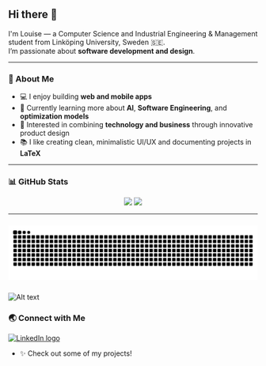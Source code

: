 ## Hi there 👋

I'm Louise — a Computer Science and Industrial Engineering & Management student from Linköping University, Sweden 🇸🇪.  
I’m passionate about **software development and design**.  

---

### 🧠 About Me
- 💻 I enjoy building **web and mobile apps**
- 🌱 Currently learning more about **AI**, **Software Engineering**, and **optimization models**
- 🧩 Interested in combining **technology and business** through innovative product design
- 📚 I like creating clean, minimalistic UI/UX and documenting projects in **LaTeX**

---

### 📊 GitHub Stats
<p align="center">
  <img src="https://github-readme-stats.vercel.app/api?username=llojjs&show_icons=true&theme=tokyonight" />
  <img src="https://github-readme-stats.vercel.app/api/top-langs/?username=llojjs&layout=compact&theme=tokyonight" />
</p>

---
###

<img src="https://raw.githubusercontent.com/llojjs/llojjs/output/snake.svg" alt="Snake animation" />

###

![Alt text](https://spotify-recently-played-readme.vercel.app/api?user=1144004177)

### 🌏 Connect with Me
<a href="https://www.linkedin.com/in/louiseeriksson99/" target="_blank">
  <img src="https://raw.githubusercontent.com/maurodesouza/profile-readme-generator/master/src/assets/icons/social/linkedin/default.svg" width="52" height="40" alt="LinkedIn logo" />
</a>

- ✨ Check out some of my projects!
